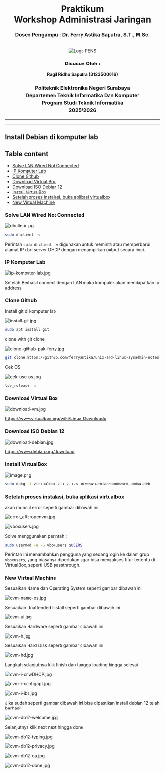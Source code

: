 <div align="center">
  <h1 class="text-align: center;font-weight: bold">Praktikum <br>Workshop Administrasi Jaringan</h1>
  <h3 class="text-align: center;">Dosen Pengampu : Dr. Ferry Astika Saputra, S.T., M.Sc.</h3>
</div>
<br />
<div align="center">
  <img src="https://upload.wikimedia.org/wikipedia/id/4/44/Logo_PENS.png" alt="Logo PENS">
  <h3 style="text-align: center;">Disusun Oleh : </h3>
  <p style="text-align: center;">
    <strong>Ragil Ridho Saputra (3123500016)</strong><br>
  </p>

<h3 style="text-align: center;line-height: 1.5">Politeknik Elektronika Negeri Surabaya<br>Departemen Teknik Informatika Dan Komputer<br>Program Studi Teknik Informatika<br>2025/2026</h3>
  <hr><hr>
</div>

## Install Debian di komputer lab

## Table content

- [Solve LAN Wired Not Connected](#solve-lan-wired-not-connected)
- [IP Komputer Lab](#ip-komputer-lab)
- [Clone Github](#clone-github)
- [Download Virtual Box](#download-virtual-box)
- [Download ISO Debian 12](#download-iso-debian-12)
- [Install VirtualBox](#install-virtualbox)
- [Setelah proses instalasi, buka aplikasi virtualbox](#setelah-proses-instalasi-buka-aplikasi-virtualbox)
- [New Virtual Machine](#new-virtual-machine)

### Solve LAN Wired Not Connected

![dhclient.jpg](assets/dhclient.jpg)

```bash
sudo dhclient -v
```

Perintah `sudo dhclient -v` digunakan untuk meminta atau memperbarui alamat IP dari server DHCP dengan menampilkan output secara rinci.

### IP Komputer Lab

![ip-komputer-lab.jpg](assets/ip-komputer-lab.jpg)

Setelah Berhasil connect dengan LAN maka komputer akan mendapatkan ip address

### Clone Github

Install git di komputer lab

![install-git.jpg](assets/install-git.jpg)

```bash
sudo apt install git
```

clone with git clone 

![clone-github-pak-ferry.jpg](assets/clone-github-pak-ferry.jpg)

```bash
git clone https://github.com/ferryastika/unix-and-linux-sysadmin-notes.git
```

Cek OS 

![cek-use-os.jpg](assets/cek-use-os.jpg)

```bash
lsb_release -a
```

### Download Virtual Box

![download-vm.jpg](assets/download-vm.jpg)

https://www.virtualbox.org/wiki/Linux_Downloads

### Download ISO Debian 12

![download-debian.jpg](assets/download-debian.jpg)

https://www.debian.org/download

### Install VirtualBox

![image.png](assets/image.png)

```bash
sudo dpkg -i virtualbox-7.1_7.1.6-167084~Debian~bookworm_amd64.deb
```

### Setelah proses instalasi, buka aplikasi virtualbox

akan muncul error seperti gambar dibawah ini:

![error_afteropenvm.jpg](assets/error_afteropenvm.jpg)

![vboxusers.jpg](assets/vboxusers.jpg)

Solve menggunakan perintah :

```bash
sudo usermod -a -G vboxusers $USERS
```

Perintah ini menambahkan pengguna yang sedang login ke dalam grup `vboxusers`, yang biasanya diperlukan agar bisa mengakses fitur tertentu di VirtualBox, seperti USB passthrough.

### New Virtual Machine

Sesuaikan Name dan Operating System seperti gambar dibawah ini

![cvm-name-os.jpg](assets/cvm-name-os.jpg)

Sesuaikan Unattended Install seperti gambar dibawah ini

![cvm-ui.jpg](assets/cvm-ui.jpg)

Sesuaikan Hardware seperti gambar dibawah ini

![cvm-h.jpg](assets/cvm-h.jpg)

Sesuaikan Hard Disk seperti gambar dibawah ini

![cvm-hd.jpg](assets/cvm-hd.jpg)

Langkah selanjutnya klik finish dan tunggu loading hingga selesai 

![cvm-i-cnwDHCP.jpg](assets/cvm-i-cnwDHCP.jpg)

![cvm-i-configapt.jpg](assets/cvm-i-configapt.jpg)

![cvm-i-ibs.jpg](assets/cvm-i-ibs.jpg)

Jika sudah seperti gambar dibawah ini bisa dipastikan install debian 12 telah berhasil

![cvm-db12-welcome.jpg](assets/cvm-db12-welcome.jpg)

Selanjutnya klik next next hingga done

![cvm-db12-typing.jpg](assets/cvm-db12-typing.jpg)

![cvm-db12-privacy.jpg](assets/cvm-db12-privacy.jpg)

![cvm-db12-oa.jpg](assets/cvm-db12-oa.jpg)

![cvm-db12-done.jpg](assets/cvm-db12-done.jpg)

